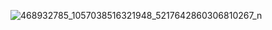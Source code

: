 ![468932785_1057038516321948_5217642860306810267_n](https://github.com/user-attachments/assets/0954c8c6-8b55-4269-a2b2-72ac2c4cd5e9)
